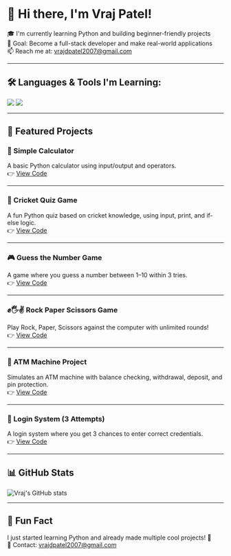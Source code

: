 # 👋 Hi there, I'm Vraj Patel!

🎓 I'm currently learning Python and building beginner-friendly projects  
🚀 Goal: Become a full-stack developer and make real-world applications  
📫 Reach me at: vrajdpatel2007@gmail.com  

---

## 🛠 Languages & Tools I'm Learning:
<img src="https://img.shields.io/badge/-Python-3670A0?style=for-the-badge&logo=python&logoColor=white"/>
<img src="https://img.shields.io/badge/-GitHub-171717?style=for-the-badge&logo=github&logoColor=white"/>

---

## 🌟 Featured Projects

### 🧮 Simple Calculator  
A basic Python calculator using input/output and operators.  
👉 [View Code](https://github.com/vrajpatel2212/calculator_project)

---

### 🏏 Cricket Quiz Game  
A fun Python quiz based on cricket knowledge, using input, print, and if-else logic.  
👉 [View Code](https://github.com/vrajpatel2212/cricket_quiz_game)

---

### 🎮 Guess the Number Game  
A game where you guess a number between 1–10 within 3 tries.  
👉 [View Code](https://github.com/vrajpatel2212/guess-the-number-game)

---

### ✊🖐✌ Rock Paper Scissors Game  
Play Rock, Paper, Scissors against the computer with unlimited rounds!  
👉 [View Code](https://github.com/vrajpatel2212/rock-paper-scissors-game)

---

### 🏧 ATM Machine Project  
Simulates an ATM machine with balance checking, withdrawal, deposit, and pin protection.  
👉 [View Code](https://github.com/vrajpatel2212/atm_machine_project)

---

### 🧠 Login System (3 Attempts)  
A login system where you get 3 chances to enter correct credentials.  
👉 [View Code](https://github.com/vrajpatel2212/login-system)

---

## 📊 GitHub Stats
![Vraj's GitHub stats](https://github-readme-stats.vercel.app/api?username=vrajpatel2212&show_icons=true&theme=radical)

---

## 🧠 Fun Fact  
I just started learning Python and already made multiple cool projects! 🎉  
📧 Contact: vrajdpatel2007@gmail.com
